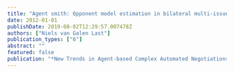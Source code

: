 ```yaml
---
title: "Agent smith: Opponent model estimation in bilateral multi-issue negotiation"
date: 2012-01-01
publishDate: 2019-08-02T12:29:57.007478Z
authors: ["Niels van Galen Last"]
publication_types: ["6"]
abstract: ""
featured: false
publication: "*New Trends in Agent-based Complex Automated Negotiations*"
---
```


